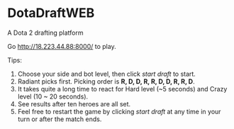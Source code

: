 # DotaDraftWEB
A Dota 2 drafting platform

Go http://18.223.44.88:8000/ to play.

Tips:
1. Choose your side and bot level, then click *start draft* to start.
2. Radiant picks first. Picking order is **R, D, D, R, R, D, D, R, R, D**.
3. It takes quite a long time to react for Hard level (~5 seconds) and Crazy level (10 ~ 20 seconds).
4. See results after ten heroes are all set.
5. Feel free to restart the game by clicking *start draft* at any time in your turn or after the match ends.
